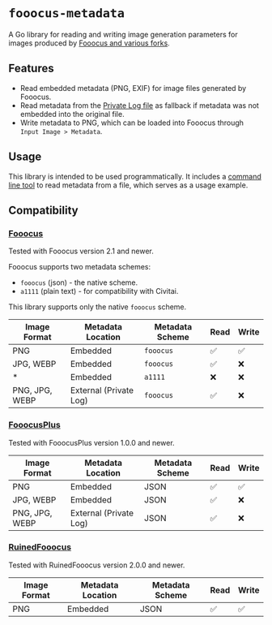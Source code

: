 # `fooocus-metadata`

A Go library for reading and writing image generation parameters for images produced by [Fooocus and various forks](#compatibility).

## Features

- Read embedded metadata (PNG, EXIF) for image files generated by Fooocus.
- Read metadata from the [Private Log file](https://github.com/lllyasviel/Fooocus/discussions/160) as fallback if metadata was not embedded into the original file.
- Write metadata to PNG, which can be loaded into Fooocus through `Input Image > Metadata`.

## Usage

This library is intended to be used programmatically. It includes a [command line tool](./cmd/extract/main.go) to read metadata from a file, which serves as a usage example.

## Compatibility

### [Fooocus]

Tested with Fooocus version 2.1 and newer.

Fooocus supports two metadata schemes:

- `fooocus` (json) - the native scheme.
- `a1111` (plain text) - for compatibility with Civitai.

This library supports only the native `fooocus` scheme.

| Image Format   | Metadata Location      | Metadata Scheme | Read | Write |
|----------------|------------------------|-----------------|------|-------|
| PNG            | Embedded               | `fooocus`       | ✅   | ✅    |
| JPG, WEBP      | Embedded               | `fooocus`       | ✅   | ❌    |
| *              | Embedded               | `a1111`         | ❌   | ❌    |
| PNG, JPG, WEBP | External (Private Log) | `fooocus`       | ✅   | ❌    |

### [FooocusPlus]

Tested with FooocusPlus version 1.0.0 and newer.

| Image Format   | Metadata Location      | Metadata Scheme | Read | Write |
|----------------|------------------------|-----------------|------|-------|
| PNG            | Embedded               | JSON            | ✅   | ✅    |
| JPG, WEBP      | Embedded               | JSON            | ✅   | ❌    |
| PNG, JPG, WEBP | External (Private Log) | JSON            | ✅   | ❌    |

### [RuinedFooocus]

Tested with RuinedFooocus version 2.0.0 and newer.

| Image Format | Metadata Location | Metadata Scheme | Read | Write |
|--------------|-------------------|-----------------|------|-------|
| PNG          | Embedded          | JSON            | ✅   | ✅    |

[Fooocus]: https://github.com/lllyasviel/Fooocus
[FooocusPlus]: https://github.com/DavidDragonsage/FooocusPlus
[RuinedFooocus]: https://github.com/runew0lf/RuinedFooocus